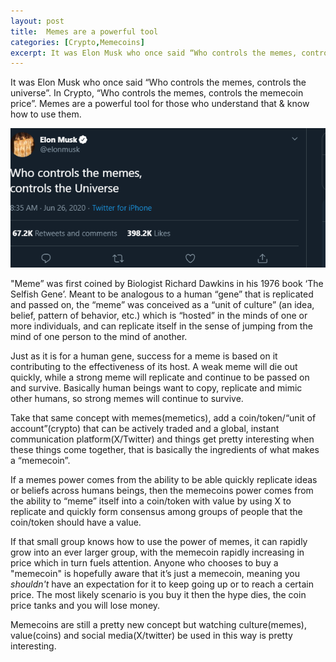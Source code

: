 ```yaml
---
layout: post
title:  Memes are a powerful tool
categories: [Crypto,Memecoins]
excerpt: It was Elon Musk who once said “Who controls the memes, controls the universe”. In crypto it's “Who controls the memes, controls the memecoin price”. Memes are a powerful tool for those who understand how to use them.
---
```


 It was Elon Musk who once said “Who controls the memes, controls the universe”. In Crypto, “Who controls the memes, controls the memecoin price”. Memes are a powerful tool for those who understand that & know how to use them.

 ![Elon Tweet](/images/elon.png)

"Meme” was first coined by Biologist Richard Dawkins in his 1976 book ‘The Selfish Gene’. Meant to be analogous to a human “gene” that is replicated and passed on, the “meme” was conceived as a “unit of culture” (an idea, belief, pattern of behavior, etc.) which is “hosted” in the minds of one or more individuals, and can replicate itself in the sense of jumping from the mind of one person to the mind of another.

Just as it is for a human gene, success for a meme is based on it contributing to the effectiveness of its host. A weak meme will die out quickly, while a strong meme will replicate and continue to be passed on and survive. Basically human beings want to copy, replicate and mimic other humans, so strong memes will continue to survive.

Take that same concept with memes(memetics), add a coin/token/“unit of account”(crypto) that can be actively traded and a global, instant communication platform(X/Twitter) and things get pretty interesting when these things come together, that is basically the ingredients of what makes a “memecoin”.

If a memes power comes from the ability to be able quickly replicate ideas or beliefs across humans beings, then the memecoins power comes from the ability to “meme” itself into a coin/token with value by using X to replicate and quickly form consensus among groups of people that the coin/token should have a value.

If that small group knows how to use the power of memes, it can rapidly grow into an ever larger group, with the memecoin rapidly increasing in price which in turn fuels attention. Anyone who chooses to buy a "memecoin" is hopefully aware that it’s just a memecoin, meaning you *shouldn't* have an expectation for it to keep going up or to reach a certain price. The most likely scenario is you buy it then the hype dies, the coin price tanks and you will lose money.

Memecoins are still a pretty new concept but watching culture(memes), value(coins) and social media(X/twitter) be used in this way is pretty interesting.

